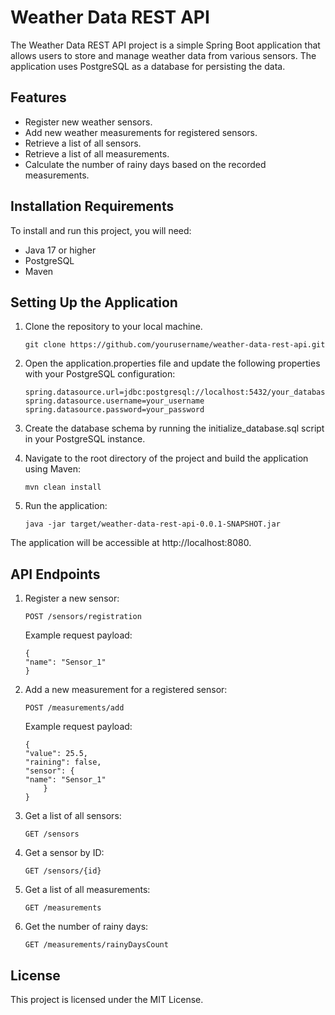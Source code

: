 # Weather Data REST API

The Weather Data REST API project is a simple Spring Boot application that allows users to store and manage weather data
from various sensors. The application uses PostgreSQL as a database for persisting the data.

## Features

* Register new weather sensors.
* Add new weather measurements for registered sensors.
* Retrieve a list of all sensors.
* Retrieve a list of all measurements.
* Calculate the number of rainy days based on the recorded measurements.

## Installation Requirements

To install and run this project, you will need:

* Java 17 or higher
* PostgreSQL
* Maven

## Setting Up the Application 

1. Clone the repository to your local machine.

    ```
    git clone https://github.com/yourusername/weather-data-rest-api.git
    ```

2. Open the application.properties file and update the following properties with your PostgreSQL configuration:

    ```
    spring.datasource.url=jdbc:postgresql://localhost:5432/your_database_name
    spring.datasource.username=your_username
    spring.datasource.password=your_password
    ```

3. Create the database schema by running the initialize_database.sql script in your PostgreSQL instance.

4. Navigate to the root directory of the project and build the application using Maven:

    ```
    mvn clean install
    ```

5. Run the application:

    ```
    java -jar target/weather-data-rest-api-0.0.1-SNAPSHOT.jar
    ```

The application will be accessible at http://localhost:8080.

## API Endpoints

1. Register a new sensor:

    ```
    POST /sensors/registration
    ```

    Example request payload:

    ```
    {
    "name": "Sensor_1"
    }
    ```

2. Add a new measurement for a registered sensor:

    ```
    POST /measurements/add
    ```

    Example request payload:

    ```
    {
    "value": 25.5,
    "raining": false,
    "sensor": {
    "name": "Sensor_1"
        }
    }
    ```

3. Get a list of all sensors:
    ```
    GET /sensors
    ```
4. Get a sensor by ID:
    ```
    GET /sensors/{id}
    ```
5. Get a list of all measurements:
    ```
    GET /measurements
    ```
6. Get the number of rainy days:
    ```
    GET /measurements/rainyDaysCount
    ```
## License

This project is licensed under the MIT License.